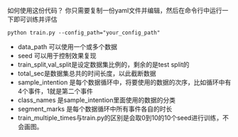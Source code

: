 如何使用这份代码？
你只需要复制一份yaml文件并编辑，然后在命令行中运行一下即可训练并评估
```shell
python train.py --config_path="your_config_path"
```

* data_path 可以使用一个或多个数据
* seed 可以用于控制效果复现
* train_split,val_split是设定数据集比例的，剩余的是test split的
* total_sec是数据集总共的时间长度，以此截断数据
* sample_intention 是每个数据循环中，将要使用的数据的次序，比如循环中有4个事件，1就是第二个事件
* class_names 是sample_intention里面使用的数据的分类
* segment_marks 是每个数据循环中所有事件各自的时长
* train_multiple_times与train.py的区别是会取0到10的10个seed进行训练，不会画图。